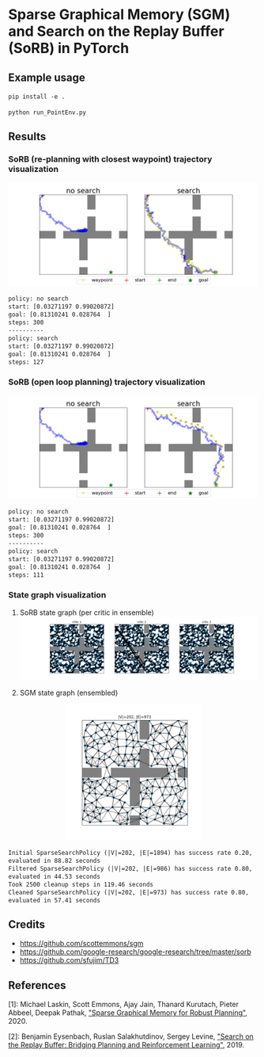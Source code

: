 # Sparse Graphical Memory (SGM) and Search on the Replay Buffer (SoRB) in PyTorch

## Example usage
```
pip install -e .

python run_PointEnv.py
```

## Results

### SoRB (re-planning with closest waypoint) trajectory visualization
![Search comparison](./workdirs/uvfddpg_distributional1_ensemble3_rescale5/sorb_compare_search_openloop0.png)

```
policy: no search
start: [0.03271197 0.99020872]
goal: [0.81310241 0.028764  ]
steps: 300
----------
policy: search
start: [0.03271197 0.99020872]
goal: [0.81310241 0.028764  ]
steps: 127
```

### SoRB (open loop planning) trajectory visualization
![Search comparison](./workdirs/uvfddpg_distributional1_ensemble3_rescale5/sorb_compare_search_openloop1.png)

```
policy: no search
start: [0.03271197 0.99020872]
goal: [0.81310241 0.028764  ]
steps: 300
----------
policy: search
start: [0.03271197 0.99020872]
goal: [0.81310241 0.028764  ]
steps: 111
```

### State graph visualization 

1. SoRB state graph (per critic in ensemble)
![SoRB state graph](./workdirs/uvfddpg_distributional1_ensemble3_rescale5/sorb_state_graph_ensemble.png)

2. SGM state graph (ensembled)
<!-- ![SGM state graph](./workdirs/uvfddpg_distributional1_ensemble3_rescale5/sgm_state_graph.png) -->
<p align="center"><img src="./workdirs/uvfddpg_distributional1_ensemble3_rescale5/sgm_state_graph.png" width="275" alt="SGM state graph"></p>

```
Initial SparseSearchPolicy (|V|=202, |E|=1894) has success rate 0.20, evaluated in 88.82 seconds
Filtered SparseSearchPolicy (|V|=202, |E|=986) has success rate 0.80, evaluated in 44.53 seconds
Took 2500 cleanup steps in 119.46 seconds
Cleaned SparseSearchPolicy (|V|=202, |E|=973) has success rate 0.80, evaluated in 57.41 seconds
```

## Credits
* https://github.com/scottemmons/sgm
* https://github.com/google-research/google-research/tree/master/sorb
* https://github.com/sfujim/TD3

## References
[1]: Michael Laskin, Scott Emmons, Ajay Jain, Thanard Kurutach, Pieter Abbeel, Deepak Pathak, ["Sparse Graphical Memory for Robust Planning"](https://arxiv.org/abs/2003.06417), 2020.

[2]: Benjamin Eysenbach, Ruslan Salakhutdinov, Sergey Levine, ["Search on the Replay Buffer: Bridging Planning and Reinforcement Learning"](https://arxiv.org/abs/1906.05253), 2019.
